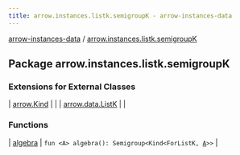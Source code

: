 ```yaml
---
title: arrow.instances.listk.semigroupK - arrow-instances-data
---
```


[arrow-instances-data](../index.html) / [arrow.instances.listk.semigroupK](./index.html)

## Package arrow.instances.listk.semigroupK

### Extensions for External Classes

| [arrow.Kind](arrow.-kind/index.html) |  |
| [arrow.data.ListK](arrow.data.-list-k/index.html) |  |

### Functions

| [algebra](algebra.html) | `fun <A> algebra(): Semigroup<Kind<ForListK, `[`A`](algebra.html#A)`>>` |

